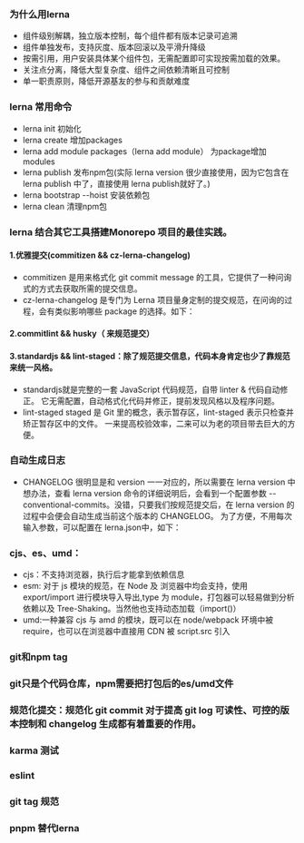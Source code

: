 ### 为什么用lerna
- 组件级别解耦，独立版本控制，每个组件都有版本记录可追溯
- 组件单独发布，支持灰度、版本回滚以及平滑升降级
- 按需引用，用户安装具体某个组件包，无需配置即可实现按需加载的效果。
- 关注点分离，降低大型复杂度、组件之间依赖清晰且可控制
- 单一职责原则，降低开源基友的参与和贡献难度

### lerna 常用命令
- lerna init 初始化
- lerna create 增加packages
- lerna add module packages（lerna add module） 为package增加modules
- lerna publish 发布npm包(实际 lerna version 很少直接使用，因为它包含在 lerna publish 中了，直接使用 lerna publish就好了。)
- lerna bootstrap --hoist 安装依赖包
- lerna clean 清理npm包

### lerna 结合其它工具搭建Monorepo 项目的最佳实践。
#### 1.优雅提交(commitizen && cz-lerna-changelog)
- commitizen 是用来格式化 git commit message 的工具，它提供了一种问询式的方式去获取所需的提交信息。
- cz-lerna-changelog 是专门为 Lerna 项目量身定制的提交规范，在问询的过程，会有类似影响哪些 package 的选择。如下：
#### 2.commitlint && husky（ 来规范提交）
#### 3.standardjs && lint-staged：除了规范提交信息，代码本身肯定也少了靠规范来统一风格。
- standardjs就是完整的一套 JavaScript 代码规范，自带 linter & 代码自动修正。 它无需配置，自动格式化代码并修正，提前发现风格以及程序问题。
- lint-staged staged 是 Git 里的概念，表示暂存区，lint-staged 表示只检查并矫正暂存区中的文件。 一来提高校验效率，二来可以为老的项目带去巨大的方便。

### 自动生成日志
- CHANGELOG 很明显是和 version 一一对应的，所以需要在 lerna version 中想办法，查看 lerna version 命令的详细说明后，会看到一个配置参数 --conventional-commits。没错，只要我们按规范提交后，在 lerna version 的过程中会便会自动生成当前这个版本的 CHANGELOG。 为了方便，不用每次输入参数，可以配置在 lerna.json中，如下：

### cjs、es、umd：
- cjs：不支持浏览器，执行后才能拿到依赖信息
- esm: 对于 js 模块的规范，在 Node 及 浏览器中均会支持，使用 export/import 进行模块导入导出,type 为 module，打包器可以轻易做到分析依赖以及 Tree-Shaking。当然他也支持动态加载（import()）
- umd:一种兼容 cjs 与 amd 的模块，既可以在 node/webpack 环境中被 require，也可以在浏览器中直接用 CDN 被 script.src 引入

### git和npm tag

### git只是个代码仓库，npm需要把打包后的es/umd文件
### 规范化提交：规范化 git commit 对于提高 git log 可读性、可控的版本控制和 changelog 生成都有着重要的作用。

### karma 测试
### eslint
### git tag 规范

### pnpm 替代lerna
